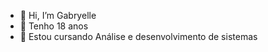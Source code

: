 - 👋 Hi, I’m Gabryelle 
- 🌱  Tenho 18 anos
- 💞️ Estou cursando Análise e desenvolvimento de sistemas

<!---
Gabryelle-Vi/Gabryelle-Vi is a ✨ special ✨ repository because its `README.md` (this file) appears on your GitHub profile
You can click the Preview link to take a look at your changes.
--->
